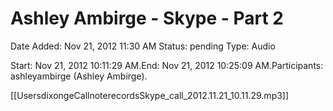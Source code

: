 # Ashley Ambirge - Skype - Part 2

Date Added: Nov 21, 2012 11:30 AM
Status: pending
Type: Audio

Start: Nov 21, 2012 10:11:29 AM.End: Nov 21, 2012 10:25:09 AM.Participants: ashleyambirge (Ashley Ambirge).

[[UsersdixongeCallnoterecordsSkype_call_2012.11.21_10.11.29.mp3]]